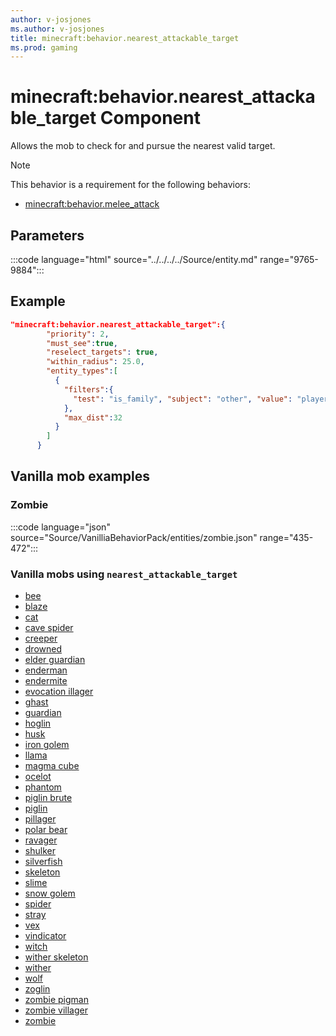 ```yaml
---
author: v-josjones
ms.author: v-josjones
title: minecraft:behavior.nearest_attackable_target
ms.prod: gaming
---
```


# minecraft:behavior.nearest_attackable_target Component

Allows the mob to check for and pursue the nearest valid target.

> [!NOTE]
> This behavior is a requirement for the following behaviors:
>
>- [minecraft:behavior.melee_attack](Examples/EntityComponents/minecraftBehavior_melee_attack.md)

## Parameters

:::code language="html" source="../../../../Source/entity.md" range="9765-9884":::

## Example

```json
"minecraft:behavior.nearest_attackable_target":{
        "priority": 2,
        "must_see":true,
        "reselect_targets": true,
        "within_radius": 25.0,
        "entity_types":[
          {
            "filters":{
              "test": "is_family", "subject": "other", "value": "player"
            },
            "max_dist":32
          }
        ]
      }
```

## Vanilla mob examples

### Zombie

:::code language="json" source="Source/VanilliaBehaviorPack/entities/zombie.json" range="435-472":::

### Vanilla mobs using `nearest_attackable_target`

- [bee](Source/VanilliaBehaviorPack_Snippets/entities/bee.json)
- [blaze](Source/VanilliaBehaviorPack_Snippets/entities/blaze.json)
- [cat](Source/VanilliaBehaviorPack_Snippets/entities/cat.json)
- [cave spider](Source/VanilliaBehaviorPack_Snippets/entities/cave_spider.json)
- [creeper](Source/VanilliaBehaviorPack_Snippets/entities/creeper.json)
- [drowned](Source/VanilliaBehaviorPack_Snippets/entities/drowned.json)
- [elder guardian](Source/VanilliaBehaviorPack_Snippets/entities/elder_guardian.json)
- [enderman](Source/VanilliaBehaviorPack_Snippets/entities/enderman.json)
- [endermite](Source/VanilliaBehaviorPack_Snippets/entities/endermite.json)
- [evocation illager](Source/VanilliaBehaviorPack_Snippets/entities/evocation_illager.json)
- [ghast](Source/VanilliaBehaviorPack_Snippets/entities/ghast.json)
- [guardian](Source/VanilliaBehaviorPack_Snippets/entities/guardian.json)
- [hoglin](Source/VanilliaBehaviorPack_Snippets/entities/hoglin.json)
- [husk](Source/VanilliaBehaviorPack/entities/husk.json)
- [iron golem](Source/VanilliaBehaviorPack/entities/iron_golem.json)
- [llama](Source/VanilliaBehaviorPack_Snippets/entities/llama.json)
- [magma cube](Source/VanilliaBehaviorPack_Snippets/entities/magma_cube.json)
- [ocelot](Source/VanilliaBehaviorPack_Snippets/entities/ocelot.json)
- [phantom](Source/VanilliaBehaviorPack_Snippets/entities/phantom.json)
- [piglin brute](Source/VanilliaBehaviorPack_Snippets/entities/piglin_brute.json)
- [piglin](Source/VanilliaBehaviorPack_Snippets/entities/piglin.json)
- [pillager](Source/VanilliaBehaviorPack_Snippets/entities/pillager.json)
- [polar bear](Source/VanilliaBehaviorPack_Snippets/entities/polar_bear.json)
- [ravager](Source/VanilliaBehaviorPack_Snippets/entities/ravager.json)
- [shulker](Source/VanilliaBehaviorPack_Snippets/entities/shulker.json)
- [silverfish](Source/VanilliaBehaviorPack_Snippets/entities/silverfish.json)
- [skeleton](Source/VanilliaBehaviorPack_Snippets/entities/skeleton.json)
- [slime](Source/VanilliaBehaviorPack_Snippets/entities/slime.json)
- [snow golem](Source/VanilliaBehaviorPack_Snippets/entities/snow_golem.json)
- [spider](Source/VanilliaBehaviorPack_Snippets/entities/spider.json)
- [stray](Source/VanilliaBehaviorPack_Snippets/entities/stray.json)
- [vex](Source/VanilliaBehaviorPack_Snippets/entities/vex.json)
- [vindicator](Source/VanilliaBehaviorPack_Snippets/entities/vindicator.json)
- [witch](Source/VanilliaBehaviorPack_Snippets/entities/witch.json)
- [wither skeleton](Source/VanilliaBehaviorPack_Snippets/entities/wither_skeleton.json)
- [wither](Source/VanilliaBehaviorPack_Snippets/entities/wither.json)
- [wolf](Source/VanilliaBehaviorPack_Snippets/entities/wolf.json)
- [zoglin](Source/VanilliaBehaviorPack_Snippets/entities/zoglin.json)
- [zombie pigman](Source/VanilliaBehaviorPack_Snippets/entities/zombie_pigman.json)
- [zombie villager](Source/VanilliaBehaviorPack_Snippets/entities/zombie_villager.json)
- [zombie](Source/VanilliaBehaviorPack_Snippets/entities/zombie.json)